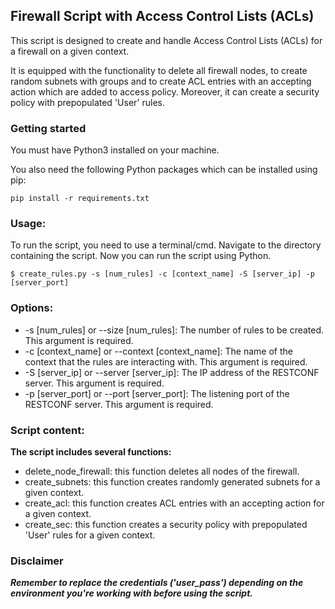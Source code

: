 ## Firewall Script with Access Control Lists (ACLs)

This script is designed to create and handle Access Control Lists (ACLs) 
for a firewall on a given context.

It is equipped with the functionality to delete all firewall nodes, to 
create random subnets with groups and to create ACL entries with an 
accepting action which are added to access policy. Moreover, it can 
create a security policy with prepopulated 'User' rules.

### Getting started

You must have Python3 installed on your machine.

You also need the following Python packages which can be installed using pip:
````
pip install -r requirements.txt
````

### Usage:

To run the script, you need to use a terminal/cmd. Navigate to the directory 
containing the script. Now you can run the script using Python.
````
$ create_rules.py -s [num_rules] -c [context_name] -S [server_ip] -p [server_port]
````
### Options:

* -s [num_rules] or --size [num_rules]: The number of rules to be created. 
This argument is required.
* -c [context_name] or --context [context_name]: The name of the context 
that the rules are interacting with. This argument is required.
* -S [server_ip] or --server [server_ip]: The IP address of the RESTCONF 
server. This argument is required.
* -p [server_port] or --port [server_port]: The listening port of the 
RESTCONF server. This argument is required.

### Script content:

**The script includes several functions:**
* delete_node_firewall: this function deletes all nodes of the firewall.
* create_subnets: this function creates randomly generated subnets for a given context.
* create_acl: this function creates ACL entries with an accepting action for a given context.
* create_sec: this function creates a security policy with prepopulated 'User' rules for a given context.

### Disclaimer

**_Remember to replace the credentials ('user_pass') depending on the environment you're working with before using the script._**
